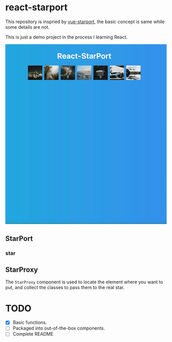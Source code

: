 <!--
 * @Author: LiuTao
 * @Date: 2022-04-11 17:14:48
 * @LastEditors: LiuTao
 * @LastEditTime: 2022-05-03 18:56:09
 * @FilePath: /mirror/README.md
 * @Description:
 *
 * Copyright (c) 2022 by LiuTao, All Rights Reserved.
-->

# react-starport

This repository is inspried by [vue-starport](https://github.com/antfu/vue-starport), the basic concept is same while some details are not.

This is just a demo project in the process I learning React.

![image](https://github.com/LiuTianjie/react-starport/blob/main/src/img/demo.gif)

## StarPort

### star

## StarProxy

The `StarProxy` component is used to locate the element where you want to put, and collect the classes to pass them to the real star.

# TODO

- [x] Basic functions.
- [ ] Packaged into out-of-the-box components.
- [ ] Complete README
